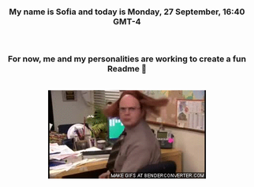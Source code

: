 


<div align="center">
<h3 >My name is Sofia and today is Monday, 27 September, 16:40 GMT-4</h3><br>
<h3 >For now, me and my personalities are working to create a fun Readme 👋
</h3><br>
<img src='img/dwight.gif' alt='working...'/>
</div>
